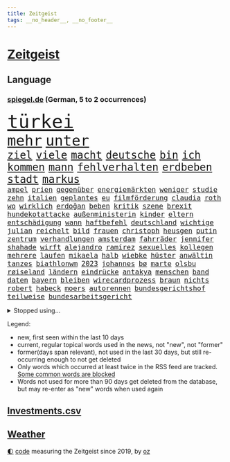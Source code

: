 ```yaml
---
title: Zeitgeist
tags: __no_header__, __no_footer__
---
```


# [Zeitgeist](https://oliz.io/zeitgeist/)

## Language

<h3><a href="https://www.spiegel.de" target="_blank">spiegel.de</a> (German, 5 to 2 occurrences)</h3>
<p style="font-family:monospace">
<span style="font-size:32pt"><a href="news_links.html#türkei" class="current">türkei</a></span>
<br>
<span style="font-size:25pt"><a href="news_links.html#mehr" class="current">mehr</a></span>
<span style="font-size:25pt"><a href="news_links.html#unter" class="current">unter</a></span>
<br>
<span style="font-size:18pt"><a href="news_links.html#ziel" class="current">ziel</a></span>
<span style="font-size:18pt"><a href="news_links.html#viele" class="current">viele</a></span>
<span style="font-size:18pt"><a href="news_links.html#macht" class="current">macht</a></span>
<span style="font-size:18pt"><a href="news_links.html#deutsche" class="current">deutsche</a></span>
<span style="font-size:18pt"><a href="news_links.html#bin" class="current">bin</a></span>
<span style="font-size:18pt"><a href="news_links.html#ich" class="current">ich</a></span>
<span style="font-size:18pt"><a href="news_links.html#kommen" class="current">kommen</a></span>
<span style="font-size:18pt"><a href="news_links.html#mann" class="current">mann</a></span>
<span style="font-size:18pt"><a href="news_links.html#fehlverhalten" class="current">fehlverhalten</a></span>
<span style="font-size:18pt"><a href="news_links.html#erdbeben" class="current">erdbeben</a></span>
<span style="font-size:18pt"><a href="news_links.html#stadt" class="current">stadt</a></span>
<span style="font-size:18pt"><a href="news_links.html#markus" class="current">markus</a></span>
<br>
<span style="font-size:12pt"><a href="news_links.html#ampel" class="current">ampel</a></span>
<span style="font-size:12pt"><a href="news_links.html#prien" class="current">prien</a></span>
<span style="font-size:12pt"><a href="news_links.html#gegenüber" class="current">gegenüber</a></span>
<span style="font-size:12pt"><a href="news_links.html#energiemärkten" class="new">energiemärkten</a></span>
<span style="font-size:12pt"><a href="news_links.html#weniger" class="current">weniger</a></span>
<span style="font-size:12pt"><a href="news_links.html#studie" class="current">studie</a></span>
<span style="font-size:12pt"><a href="news_links.html#zehn" class="current">zehn</a></span>
<span style="font-size:12pt"><a href="news_links.html#italien" class="current">italien</a></span>
<span style="font-size:12pt"><a href="news_links.html#geplantes" class="current">geplantes</a></span>
<span style="font-size:12pt"><a href="news_links.html#eu" class="current">eu</a></span>
<span style="font-size:12pt"><a href="news_links.html#filmförderung" class="new">filmförderung</a></span>
<span style="font-size:12pt"><a href="news_links.html#claudia" class="current">claudia</a></span>
<span style="font-size:12pt"><a href="news_links.html#roth" class="current">roth</a></span>
<span style="font-size:12pt"><a href="news_links.html#wo" class="current">wo</a></span>
<span style="font-size:12pt"><a href="news_links.html#wirklich" class="current">wirklich</a></span>
<span style="font-size:12pt"><a href="news_links.html#erdoğan" class="current">erdoğan</a></span>
<span style="font-size:12pt"><a href="news_links.html#beben" class="current">beben</a></span>
<span style="font-size:12pt"><a href="news_links.html#kritik" class="current">kritik</a></span>
<span style="font-size:12pt"><a href="news_links.html#szene" class="current">szene</a></span>
<span style="font-size:12pt"><a href="news_links.html#brexit" class="current">brexit</a></span>
<span style="font-size:12pt"><a href="news_links.html#hundekotattacke" class="new">hundekotattacke</a></span>
<span style="font-size:12pt"><a href="news_links.html#außenministerin" class="current">außenministerin</a></span>
<span style="font-size:12pt"><a href="news_links.html#kinder" class="current">kinder</a></span>
<span style="font-size:12pt"><a href="news_links.html#eltern" class="current">eltern</a></span>
<span style="font-size:12pt"><a href="news_links.html#entschädigung" class="current">entschädigung</a></span>
<span style="font-size:12pt"><a href="news_links.html#wann" class="current">wann</a></span>
<span style="font-size:12pt"><a href="news_links.html#haftbefehl" class="current">haftbefehl</a></span>
<span style="font-size:12pt"><a href="news_links.html#deutschland" class="current">deutschland</a></span>
<span style="font-size:12pt"><a href="news_links.html#wichtige" class="current">wichtige</a></span>
<span style="font-size:12pt"><a href="news_links.html#julian" class="current">julian</a></span>
<span style="font-size:12pt"><a href="news_links.html#reichelt" class="new">reichelt</a></span>
<span style="font-size:12pt"><a href="news_links.html#bild" class="current">bild</a></span>
<span style="font-size:12pt"><a href="news_links.html#frauen" class="current">frauen</a></span>
<span style="font-size:12pt"><a href="news_links.html#christoph" class="current">christoph</a></span>
<span style="font-size:12pt"><a href="news_links.html#heusgen" class="current">heusgen</a></span>
<span style="font-size:12pt"><a href="news_links.html#putin" class="current">putin</a></span>
<span style="font-size:12pt"><a href="news_links.html#zentrum" class="current">zentrum</a></span>
<span style="font-size:12pt"><a href="news_links.html#verhandlungen" class="current">verhandlungen</a></span>
<span style="font-size:12pt"><a href="news_links.html#amsterdam" class="current">amsterdam</a></span>
<span style="font-size:12pt"><a href="news_links.html#fahrräder" class="current">fahrräder</a></span>
<span style="font-size:12pt"><a href="news_links.html#jennifer" class="current">jennifer</a></span>
<span style="font-size:12pt"><a href="news_links.html#shahade" class="new">shahade</a></span>
<span style="font-size:12pt"><a href="news_links.html#wirft" class="current">wirft</a></span>
<span style="font-size:12pt"><a href="news_links.html#alejandro" class="new">alejandro</a></span>
<span style="font-size:12pt"><a href="news_links.html#ramírez" class="new">ramírez</a></span>
<span style="font-size:12pt"><a href="news_links.html#sexuelles" class="new">sexuelles</a></span>
<span style="font-size:12pt"><a href="news_links.html#kollegen" class="current">kollegen</a></span>
<span style="font-size:12pt"><a href="news_links.html#mehrere" class="current">mehrere</a></span>
<span style="font-size:12pt"><a href="news_links.html#laufen" class="current">laufen</a></span>
<span style="font-size:12pt"><a href="news_links.html#mikaela" class="current">mikaela</a></span>
<span style="font-size:12pt"><a href="news_links.html#halb" class="current">halb</a></span>
<span style="font-size:12pt"><a href="news_links.html#wiebke" class="current">wiebke</a></span>
<span style="font-size:12pt"><a href="news_links.html#hüster" class="new">hüster</a></span>
<span style="font-size:12pt"><a href="news_links.html#anwältin" class="current">anwältin</a></span>
<span style="font-size:12pt"><a href="news_links.html#tanzes" class="new">tanzes</a></span>
<span style="font-size:12pt"><a href="news_links.html#biathlonwm" class="new">biathlonwm</a></span>
<span style="font-size:12pt"><a href="news_links.html#2023" class="current">2023</a></span>
<span style="font-size:12pt"><a href="news_links.html#johannes" class="current">johannes</a></span>
<span style="font-size:12pt"><a href="news_links.html#bø" class="current">bø</a></span>
<span style="font-size:12pt"><a href="news_links.html#marte" class="new">marte</a></span>
<span style="font-size:12pt"><a href="news_links.html#olsbu" class="new">olsbu</a></span>
<span style="font-size:12pt"><a href="news_links.html#røiseland" class="new">røiseland</a></span>
<span style="font-size:12pt"><a href="news_links.html#ländern" class="current">ländern</a></span>
<span style="font-size:12pt"><a href="news_links.html#eindrücke" class="current">eindrücke</a></span>
<span style="font-size:12pt"><a href="news_links.html#antakya" class="new">antakya</a></span>
<span style="font-size:12pt"><a href="news_links.html#menschen" class="current">menschen</a></span>
<span style="font-size:12pt"><a href="news_links.html#band" class="current">band</a></span>
<span style="font-size:12pt"><a href="news_links.html#daten" class="current">daten</a></span>
<span style="font-size:12pt"><a href="news_links.html#bayern" class="current">bayern</a></span>
<span style="font-size:12pt"><a href="news_links.html#bleiben" class="current">bleiben</a></span>
<span style="font-size:12pt"><a href="news_links.html#wirecardprozess" class="current">wirecardprozess</a></span>
<span style="font-size:12pt"><a href="news_links.html#braun" class="current">braun</a></span>
<span style="font-size:12pt"><a href="news_links.html#nichts" class="current">nichts</a></span>
<span style="font-size:12pt"><a href="news_links.html#robert" class="current">robert</a></span>
<span style="font-size:12pt"><a href="news_links.html#habeck" class="current">habeck</a></span>
<span style="font-size:12pt"><a href="news_links.html#moers" class="new">moers</a></span>
<span style="font-size:12pt"><a href="news_links.html#autorennen" class="new">autorennen</a></span>
<span style="font-size:12pt"><a href="news_links.html#bundesgerichtshof" class="current">bundesgerichtshof</a></span>
<span style="font-size:12pt"><a href="news_links.html#teilweise" class="current">teilweise</a></span>
<span style="font-size:12pt"><a href="news_links.html#bundesarbeitsgericht" class="current">bundesarbeitsgericht</a></span>
</p>
<details>
<summary>Stopped using...</summary>
<p class="former" style="font-size:12pt">
kehrt(848) scheinen(848) beobachten(847) linie(847) verteidigungsministerin(847) geschlossen(846) normal(846) eindruck(845) entlassung(845) gelernt(845) rheinlandpfalz(845) schlechten(845) sicherheitsbehörden(845) weitergeht(845) beamte(844) beteiligten(844) erlitten(844) julia(844) metern(844) tiefe(844) verbraucherschützer(844) wenden(844) zuge(844) bernd(843) draußen(843) humanitäre(843) stand(843) verrät(843) vorhaben(843) anne(842) bereit(842) esken(842) respekt(842) schwangerschaft(842) serien(842) verhängte(842) autofahrer(841) coronainfektion(841) coronaregeln(841) deswegen(841) entdeckten(841) florian(841) gerechtigkeit(841) investieren(841) kochen(841) passen(841) privaten(841) rassistische(841) rechtsextremen(841) spdpolitikerin(841) verunglückt(841) walter(841) übergeben(841) ausländische(840) höchste(840) natur(840) rainer(840) stets(840) strafen(840) sänger(840) tödlicher(840) beschwerden(839) diskriminierung(839) erheblich(839) lukaschenko(839) richtige(839) schoss(839) versehentlich(839) äthiopien(839) bahnhof(838) beschimpft(838) beschließt(838) besonderen(838) geburtstag(838) kochinstitut(838) kontrollieren(838) nahen(838) pariser(838) parteitag(838) quarantäne(838) rät(838) standen(838) vergeben(838) williams(838) außer(837) begleitet(837) illegalen(837) neuem(837) sendet(837) konflikte(836) leitet(836) sichern(836) stürmer(836) usschauspielerin(836) verzichtet(836) videobotschaft(836) bekanntesten(835) beschließen(835) bittere(835) dementiert(835) geändert(835) hölle(835) restaurant(835) sicherte(835) widerspruch(835) bmw(834) einreisen(834) gastgeber(834) negativ(834) schweigen(834) weisen(834) csuchef(833) flüchtlingen(833) fußballer(833) roman(833) versuchte(833) berlins(832) dachte(832) nord(832) potsdam(832) reagierten(832) souverän(832) unterstützer(832) wies(832) durfte(831) gegenteil(831) glücklich(831) rechts(831) ebenso(830) sports(830) beiträge(829) crash(829) entsetzen(829) juristisch(829) abschaffen(828) deal(828) bundestrainer(827) distanz(827) moskaus(827) via(827) einnahmen(826) erfunden(826) aufgenommen(825) deutsches(825) voraussetzungen(825) bundesgesundheitsminister(824) letztes(824) rollt(824) steckte(823) verzichten(822) signalisiert(821) pfund(820) katholischen(819) landet(819) mercedes(819) tiefen(818) halbe(817) schockiert(817) freiwillig(816) präsenz(816) schneider(816) chats(815) führenden(815) frisch(814) schrecken(814) wachsen(813) erstochen(812) museum(811) prognose(811) app(806) hype(804) thüringer(803) hinweis(801) intensivstation(800) tuchel(799) türen(798) beendete(796) lebensgefährlich(796) weitreichende(793) farbe(784) cdu/csu(780) bösen(777) größe(777) wmtitel(776) explodiert(759) variante(755) uskapitol(749) langjährige(731) lehrerin(717) unwahrscheinlich(717) extremwetter(715) kannte(705) kryptowährungen(700) josef(699) strecken(680) belgische(661) umständen(641) japanischen(632) fossile(608) notenbank(607) vorsicht(598) sammelt(592) staatschefs(578) terroranschlag(577) strikt(576) seele(568) ausgefallen(552) las(547) vegas(547) karrierecoach(546) 20000(537) höchstwert(534) gestern(533) günstiges(530) binden(524) ali(522) anlage(522) zurückziehen(521) ussoldaten(518) schürt(515) teure(515) gemeinschaft(513) angestellten(507) atombombe(502) hawaii(502) gesetzentwurf(499) integration(495) entstanden(489) finanzhilfen(489) betreten(486) erdgas(479) beeinflusst(477) direkte(475) verschlechtert(475) erwärmung(474) morde(472) betrunken(462) saal(462) verwerfungen(461) 41(459) benutzt(459) ampelparteien(454) obersten(453) verläuft(453) methode(452) versuche(452) tödlichem(450) hals(449) radikaler(449) wärme(446) fotografin(443) vorbereitungen(443) bekannteste(442) wirtschaftlich(432) pech(431) einfacher(428) gewaltsamen(427) strompreise(426) stephen(422) zustande(422) explodieren(420) rekordsumme(418) schütze(417) waffenruhe(417) verabschieden(416) beliebten(414) vergabe(414) management(412) arbeitsminister(411) riskiert(411) ebay(410) fdpminister(407) problematisch(399) getäuscht(394) spielplan(392) organisiert(391) pelé(384) schwieriger(381) bundesaußenministerin(378) desto(378) luhansk(378) einstellung(377) teppich(376) expremier(374) unterscheiden(368) krankheiten(366) report(365) unabhängiger(363) iraner(362) bestürzt(360) trick(360) dresdner(359) einheiten(358) 350(357) designer(354) horror(353) beckham(345) mohammed(344) 17jährige(343) 98(342) herum(342) fortsetzen(339) schuster(337) torwart(335) drohten(330) besetzte(326) fritz(326) sportart(325) bevorstehende(324) unsicher(324) kasse(319) hochrangigen(312) landung(311) starkes(308) ausschließlich(298) völkermord(298) ausstieg(292) gesenkt(292) handys(288) updates(287) diplomat(286) segen(286) spritzen(285) großmutter(279) filialen(278) iaea(277) warteten(275) schlamm(274) verstehe(274) gefangenenaustausch(273) umstände(273) schau(270) entschuldigte(269) exregierungschef(266) unterliegt(265) rüsten(258) steuerhinterziehung(258) objekte(255) zustände(255) beerdigung(254) gelobt(254) lngterminal(253) ran(252) zunahme(252) elisabeth(250) ex(250) verdrängt(250) girl(249) spottet(249) tauscht(247) beatrix(246) homosexuelle(246) homosexuellen(246) anzeige(245) cannabis(245) hadert(244) tiefer(244) unobericht(244) anerkennen(243) dividende(242) exmann(240) streichung(240) trümmer(239) straßenverkehr(238) versinkt(238) galten(237) iris(237) spdgeneralsekretär(237) irgendwann(236) verbrennungsmotor(236) wettert(236) verdiente(235) naturkatastrophen(234) panne(233) therapien(233) andrew(231) misshandelt(231) camper(230) hubert(230) paolo(230) führungskräfte(229) lenkt(228) edeka(227) senegal(227) vorstellung(226) millionenstrafe(225) übergewinnsteuer(225) tvinterview(224) hast(223) standards(223) transportieren(223) schrumpfen(222) anlauf(220) persönlicher(220) vertraulichen(220) alzheimer(216) fehlten(216) baum(215) spdchefin(215) beteuert(214) kronprinz(212) brasilianer(211) stehende(211) begegnen(210) fehlenden(208) übergewinne(208) verteilen(206) anruf(205) olympiasieger(205) vize(205) reparationen(204) billig(203) festgenommene(203) säure(202) lieferengpässe(200) barrikaden(198) festkleben(198) juristisches(198) weltraum(197) anschlags(196) eingeschlagen(196) klimaschützer(196) repressionen(196) handgemenge(194) 17jähriger(192) strompreis(192) gelbe(191) toilette(189) verurteilen(189) überragende(189) czaja(187) oberster(187) glänzte(185) spielberg(185) üppige(185) demonstrierenden(184) notruf(183) summer(182) usdemokraten(181) vertrauliche(181) beamtenbund(180) wärmepumpen(180) gehirn(179) moderator(179) 82(177) wichtigster(177) farce(176) kilowattstunde(176) neukölln(176) britischem(174) umgehend(174) cdugeneralsekretär(173) pleiten(173) strikte(173) dunkel(172) protestbewegung(172) psychischen(172) quatsch(172) rad(172) tücken(172) vereinbarten(172) 1993(171) delegation(171) medizin(171) mithäftling(171) terminal(170) kapazität(168) einsätzen(166) globes(166) heikle(165) alfons(164) diebstahl(164) elefanten(164) 2022/23(163) alex(163) indirekt(163) ramona(162) schuhbeck(162) angeordnete(161) treffern(161) atomkraftwerk(160) erkenntnissen(160) erlässt(160) gründete(160) lindsey(159) schwachstellen(159) töne(159) verschärfung(159) usrepräsentantenhauses(158) viking(158) films(157) energiesicherheit(156) abwehren(155) ernstfall(154) brentford(153) gehackt(152) nachspiel(152) rechter(151) reiten(151) unruhen(151) vizepräsident(151) zugspitze(151) stromnetz(149) boni(148) gendern(147) giovanni(147) havertz(147) randale(147) rappers(146) milliardengewinne(145) 2003(144) satellitenbilder(144) bonus(143) ökologisch(143) strategen(142) unterzahl(142) master(141) road(141) routinierter(141) grundsatzrede(140) krankenwagen(140) marschflugkörper(140) dient(139) energiepolitik(139) umgekehrt(139) verbrachte(139) verbringen(138) beliefern(137) hurrikan(137) raf(137) monika(136) reinigung(136) rügt(136) spiegelrekonstruktion(136) stromsparen(136) tel(136) schafften(135) landesarbeitsgericht(134) miese(134) begrenzte(133) spendet(133) werkstatt(133) aufgehalten(132) digitalminister(132) hingerichtet(131) jahrhunderts(131) aufräumarbeiten(130) ernüchternd(129) gesetzten(129) memoiren(129) psychologin(129) blanchett(127) cate(127) grippe(127) halbzeit(127) krawalle(127) onlineshopping(127) exoplaneten(126) turnieren(126) aviv(125) inspiziert(125) modernes(125) hauptdarstellerin(124) tshirt(124) arroganz(123) militärexperte(123) mitbekommen(123) vereinbarung(123) zahnarzt(123) arabischen(122) monatlich(122) schutzmacht(122) sechsjähriger(122) wahlgang(122) abbey(121) schäuble(121) sondertribunal(121) gerecht(120) barrymore(118) drew(118) verstaatlichung(118) abwahl(117) billigtarif(117) fabrik(117) peskow(116) weihnachten(116) liebte(115) steven(115) abwesenheit(114) flüssigerdgas(114) jauch(114) kubikmeter(114) pr(114) schiffsverkehr(114) spezialeinheit(114) enormen(113) spaltet(113) auszahlen(112) elbphilharmonie(112) globe(112) kaltluft(112) königshauses(112) masha(112) spiderman(112) tendenz(112) ulf(111) abraham(110) mobilmachung(110) festgehalten(109) konjunkturprognosen(108) militärexperten(108) geiger(107) desolate(106) gefährlichsten(106) gegenstände(106) ifo(106) kopftuch(106) arbeiter(105) fdpfinanzminister(105) tatortvote(105) verachtung(105) anforderungen(104) einkauf(104) lehrkräftemangel(104) mitspielen(104) überfahren(104) möge(102) podolski(102) regierenden(102) überflutete(102) blau(101) mary(101) unerträglich(101) bolsonaros(100) chaotische(100) bundeshaushalt(99) haustür(98) inácio(98) luiz(98) vegetarisch(98) beruhigt(97) erfüllen(97) baupreise(96) schlachtfeld(96) finanzmärkte(95) nachkommen(95) straffrei(95) gewehrt(94) tagebuch(94) absetzen(93) autohersteller(93) cyberangriff(93) göttingen(93) hochwasser(93) operiert(93) sprühen(93) verflüssigtes(93) genuss(92) trage(92) aufgehängt(91) dankesrede(91) eric(91) minsk(91) verschaffen(91) wochenstart(91) africa(90) exbotschafter(90) jederzeit(90) sauerland(90) strafstoß(90) verbrecher(90) zentralratspräsident(90) beerdigt(89) bulgarische(89) gestohlenen(89) interviewt(89) laptops(89) zentraler(89) erfuhren(88) jean(88) räumlichkeiten(88) solidarisiert(88) westküste(88) antiterroreinsatz(87) billigt(87) familienalltag(87) gwyneth(87) ipads(87) paltrow(87) pfefferspray(87) rücktrittsforderungen(87) sinnlos(87) weltall(87) carolina(86) erforschung(86) erleichterung(86) langjähriger(86) scheuen(86) wechseljahren(86) 736(85) auswanderer(85) bernstein(85) champagner(85) eingesetzten(85) geschmack(85) heinrich(85) kronzeuge(85) rasanten(85) sieglosen(85) skisport(85) coronafälle(84) ehrlichkeit(84) grippewelle(84) kremlgegner(84) y(84) auffällig(83) blind(83) bundespolitiker(83) erfolgsrezept(83) überlastung(83) 75jährigen(82) beleuchtung(82) cannabislegalisierung(82) dihk(82) ronja(82) rönne(82) widmen(82) zeitgemäß(82) zugeständnisse(82) zäh(82) gebastelt(81) kompromissen(81) absichern(80) kaliforniens(80) kindesmissbrauchs(80) kredite(80) macs(80) misshandlung(80) optik(80) weitergabe(80) bedeckt(79) csugeneralsekretär(79) helme(79) huber(79) rabbinerschule(79) verbrechens(79) volkes(79) spion(78) antreibt(77) ausgemacht(77) erforderliche(77) museums(77) schilderungen(77) gehaltskürzung(76) japanisches(76) kindergeburtstag(76) kolleginnen(76) schaurig(76) steuerpflichtig(76) zentralrats(76) drosseln(75) kaulitz(75) merken(75) planten(75) privatpersonen(75) wohnungsnot(75) 1923(74) blüte(74) dissidenten(74) einschüchterung(74) frederik(74) gepriesen(74) gleise(74) tabu(74) unesco(74) verbannen(74) abwenden(73) bedienen(73) düstere(73) erpressergruppe(73) faesers(73) koloniale(73) pistole(73) verunsichert(73) zewstudie(73) eiskunstläuferin(72) köstlich(72) menschenrechtsbeauftragte(72) redet(72) regenwald(72) anleitung(71) aufmarschiert(71) aufstellen(71) comedian(71) tournee(71) trainierte(71) usfirma(71) vorzeichen(71) weltkriegs(71) entscheidendes(70) klimaschutzbewegung(70) spiegelbuch(70) usamerikanerin(70) aktienrente(69) buffett(69) enttarnt(69) fulham(69) gegengewicht(69) iranproteste(69) migrationshintergrund(69) traumatisiert(69) verschicken(69) warren(69) zurückzubekommen(69) aufenthalt(68) haar(68) klimaaktivistinnen(68) privatjets(68) seenot(68) stimmten(68) straßenblockaden(68) einmischung(67) lockbit(67) rezessionssorgen(67) siemens(67) uralten(67) zugreifen(67) bosch(66) brandmann(66) deklarierte(66) kürzeren(66) positionspapier(66) rich(66) schleppt(66) emily(65) formiert(65) ftx(65) hiphopproduzent(65) kryptobörse(65) nachziehen(65) bengvir(64) beweist(64) borkum(64) desolaten(64) eberhard(64) itamar(64) milden(64) schulter(64) seattle(64) klimabewegung(63) tomaten(63) abzusichern(62) bankmanfried(62) hinterbliebene(62) puppe(62) rsv(62) slogans(62) stimmzettel(62) xvi(62) 20jährigen(61) auftritten(61) handynutzer(61) kleineren(61) lanz(61) paradox(61) regimekritiker(61) abgründe(60) generalinspekteur(60) hirn(60) iwf(60) nevada(60) umstrittensten(60) verschanzt(60) enthüllungen(59) erkrankten(59) essens(59) fenster(59) frische(59) gitarre(59) godfather(59) helikopteraffäre(59) kabinettsmitglied(59) kostspieligen(59) mcdonald's(59) tram(59) guangzhou(58) tessa(58) apokalypse(57) hsvprofi(57) intimer(57) leichte(57) leiten(57) lydon(57) sexpistolssänger(57) wechselte(57) wintereinbruch(57) amtsgericht(56) elternabend(56) schirm(56) schlanker(56) spiegelfamiliennewsletter(56) bagger(55) barbarei(55) braunkohletagebau(55) coronahilfen(55) giftet(55) steigern(55) steuerpolitik(55) testspiel(55) integrität(54) knotenpunkt(54) münzen(54) penis(54) saudiarabische(54) todesurteil(54) carla(53) fabian(53) garage(53) gesetzliche(53) organisatoren(53) sprengfalle(53) telefónica(53) umstürzende(53) auflaufen(52) bierhoff(52) rückschritt(52) verruf(52) ärmsten(52) begleiterin(51) beispiellosen(51) dunkelheit(51) durcheinander(51) greenpeace(51) haiti(51) hängepartie(51) kapitolsturm(51) verarbeiten(51) duda(50) entschlüsselt(50) gegenentwurf(50) geldhaus(50) mitchell(50) hintergründen(49) louis(49) verschlafen(49) abfahrer(48) abgenommen(48) folgenden(48) forschungsteam(48) russlandgeschäfte(48) totale(48) 750000(47) evakuierungen(47) flügel(47) kletterer(47) mächtige(47) o2(47) personenschützer(46) schutzanzügen(46) 2009(45) ausgerückt(45) düsteres(45) gasdeal(45) gelegenheit(45) korruptionsermittlungen(45) lokomotiven(45) mitreißenden(45) stromerzeuger(45) strukturelle(45) tauchte(45) wu(45) 32jährigen(44) erfolgschancen(44) gepardpanzer(44) labor(44) notwendigen(44) parkplätze(44) unnötig(44) anzug(43) begleitung(43) cook(43) erkennbar(43) interessenvertreter(43) mangelnder(43) metalband(43) regierungskritischer(43) chirurg(42) mahnung(42) paartherapeuten(42) shampoo(42) stockt(42) bedauern(41) berufsaussichten(41) drastischer(41) geschosse(41) kapital(41) liebeslied(41) monsterwelle(41) techniker(41) choice(40) geräten(40) schnelleren(40) unterhalt(40) weitesten(40) aktionsplan(39) hausaufgaben(39) peruanische(39) schlüssel(39) streitkräften(39) ölpreisdeckel(39) bezug(38) dr(38) dre(38) einbürgerung(38) kehrseite(38) festzunehmen(37) handelspartner(37) reihenfolge(37) revier(37) unangemessen(37) wirtschaftsgeschichte(37) wonder(37) anwendung(36) befördern(36) einbestellt(36) großkonzerne(36) lebenszeit(36) lubmin(36) permanente(36) terrorverdächtige(36) verstärkung(36) alltägliche(35) biathletinnen(35) biontech(35) boy(35) chefredakteur(35) europe(35) homophober(35) innsbruck(35) mehrheitlich(35) unternehmenschef(35) venus(35) biathlonweltcup(34) boluarte(34) dina(34) fabuliert(34) fahrenden(34) favoritencheck(34) luxusmarke(34) skisaison(34) spender(34) abrechnungen(33) grand(33) peinlich(33) rind(33) wehrbeauftragte(33) grassiert(32) sparte(32) todesurteile(32) vorletzten(32) naher(31) senatorin(31) umgeben(31) weltbühne(31) wohnblock(31) elementary(30) ftxgründer(30) umbauen(30) weiterbildung(30) 32jährige(29) afdfraktion(29) anwesenheit(29) fremden(29) gerüstet(29) heimweh(29) hinrichtungen(29) importe(29) nannte(29) nhl(29) partnerschaften(29) price(29) schärferes(29) afdpolitikerin(28) fächer(28) klimafreundlichen(28) merkwürdige(28) puma(28) storch(28) übersterblichkeit(28) brustkrebs(27) explodierte(27) kinderkriegen(27) regisseurs(27) selbstständige(27) todoliste(27) unnötigen(27) ducks(26) gesundem(26) juwelen(26) organisierten(26) philologenverband(26) unterm(26) argentinischen(25) attentäter(25) belästigungsvorwürfe(25) entspannen(25) guardian(25) unvorbereitete(25) abriss(24) bellenhaus(24) burgtheater(24) doppelten(24) träger(24) autoritäre(23) erfährt(23) eroberung(23) erstatten(23) kriegsgefangenen(23) käse(23) mitgliederzahl(23) nachteil(23) patchworkfamilien(23) revision(23) vierschanzentournee(23) boom(22) bäumen(22) elektrizität(22) granate(22) kreativer(22) schwarzarbeit(22) tunnel(22) verwandtschaft(22) vorstand(22) giert(21) kranken(21) mythos(21) schublade(21) strafrechtlich(21) waffenrechts(21) beträgt(20) fabrikate(20) hinziehen(20) kreist(20) medienschelte(20) missbrauchsvorwürfen(20) untersagen(20) wiederholungstäter(20) wucht(20) fanatische(19) gläubigen(19) grundlegend(19) radler(19) rekordjahr(19) schichten(19) stellvertretender(19) unschuld(19) volkswagenkonzern(19) zurückkaufen(19) enttäuschungen(18) fargo(18) geschlechtsneutrale(18) klimaschützerin(18) unpünktlich(18) wells(18) ampelpläne(17) datenschutzverstößen(17) fassen(17) stunt(17) arbeitstag(16) ayatollah(16) einträge(16) heilige(16) hochhaus(16) instabiler(16) klimaterroristen(16) mitfavorit(16) unwort(16) verlangsamt(16) wahnsinn(16) weihnachtsfest(16) widerlich(16) zoll(16) flüchtig(15) offensiven(15) airbnb(14) brandenburgs(14) bundesfinanzministerium(14) gebürtige(14) interviewte(14) legalen(14) protagonisten(14) rituale(14) schwulen(14) silvestervideo(14) vatikanstadt(14) familiengeheimnis(13) foodwatch(13) neujahrsbotschaft(13) oberhaupt(13) psychologen(13) schnees(13) urlaubsziele(13) vornamen(13) ansätze(12) bundesverteidigungsministerin(12) ina(12) minderjährigen(12) peinliche(12) springen(12) unglücklichen(12) 2038(11) autobauers(11) bewusster(11) bolsonaroanhänger(11) genussvoll(11) lieferanten(11) notfallsanitäter(11) quarantänepflicht(11)
</p>
</details>
<p>Legend:
<ul>
<li><span class="new">new</span>, first seen within the last 10 days</li>
<li><span class="current">current</span>, regular topical words used in the news, not "new", not "former"</li>
<li><span class="former">former(days span relevant)</span>, not used in the last 30 days, but still re-occurring enough to not get deleted</li>
<li>Only words which occurred at least twice in the RSS feed are tracked. <a href="language/filters.py">Some common words are blocked</a></li>
<li>Words not used for more than 90 days get deleted from the database, but may re-enter as "new" words when used again</li>
</ul>
</p>

## [Investments](investments.html)[.csv](investments.csv)

## [Weather](weather.html)

<footer>
<a href="javascript:toggleTheme()" class="nav">🌓</a>
<a href="https://github.com/ooz/zeitgeist">code</a> measuring the Zeitgeist since 2019, by <a href="https://oliz.io">oz</a>
</footer>
